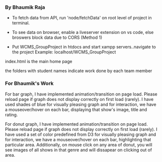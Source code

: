 ### By Bhaumik Raja

- To fetch data from API, run 'node/fetchData' on root level of project in terminal.

- To see data on browser, enable a liveserver extension on vs code, else broswers block data due to CORS (Method 1)

- Put WCMS_GroupProject in htdocs and start xampp servers..navigate to the project
  Example: localhost/WCMS_GroupProject

index.html is the main home page

the folders with student names indicate work done by each team member

### For Bhaumik's Work

For bar graph, I have implemented animation/transition on page load. Please reload page if graph does not display correctly on first load (rarely). I have used shades of blue for visually pleasing graph and for interaction, we have a mouseover/hover on each bar, displaying that show's image, title and rating.

For donut graph, I have implemented animation/transition on page load. Please reload page if graph does not display correctly on first load (rarely). I have used a set of color predefined from D3 for visually pleasing graph and for interaction, we have a mouseover/hover on each bar, highlighting that particular area. Additionally, on mouse click on any area of donut, you will see images of all shows in that genre and will dissapear on clicking out of area.
